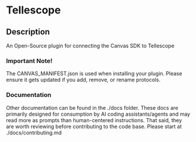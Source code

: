 Tellescope
=================

## Description

An Open-Source plugin for connecting the Canvas SDK to Tellescope

### Important Note!

The CANVAS_MANIFEST.json is used when installing your plugin. Please ensure it
gets updated if you add, remove, or rename protocols.

### Documentation

Other documentation can be found in the ./docs folder. These docs are primarily designed for consumption by AI coding assistants/agents and may read more as prompts than human-centered instructions. That said, they are worth reviewing before contributing to the code base. Please start at ./docs/contributing.md 

